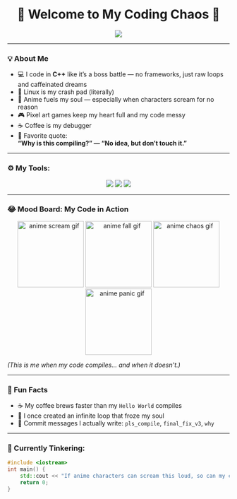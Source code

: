 <h1 align="center">🎉 Welcome to My Coding Chaos 🎉</h1>

<p align="center">
  <img src="https://www.google.com/url?sa=i&url=https%3A%2F%2Fotkritkis.com%2Fsmeshnye-anime-gifki-30animirovannyhkartinok%2F&psig=AOvVaw3GB9cxZ7DpIRW7EP80t8x&ust=1753691257917000&source=images&opi=89978449">
</p>

---

### 💡 About Me

- 💻 I code in **C++** like it’s a boss battle — no frameworks, just raw loops and caffeinated dreams  
- 🐧 Linux is my crash pad (literally)  
- 🎌 Anime fuels my soul — especially when characters scream for no reason  
- 🎮 Pixel art games keep my heart full and my code messy  
- ☕ Coffee is my debugger  
- 💬 Favorite quote:  
  **“Why is this compiling?” — “No idea, but don’t touch it.”**

---

### ⚙️ My Tools:
<p align="center">
  <img src="https://img.shields.io/badge/C%2B%2B-00599C?style=for-the-badge&logo=c%2B%2B&logoColor=white"/>
  <img src="https://img.shields.io/badge/Visual_Studio-5C2D91?style=for-the-badge&logo=visual-studio&logoColor=white"/>
  <img src="https://img.shields.io/badge/Linux-FCC624?style=for-the-badge&logo=linux&logoColor=black"/>
</p>

---

### 😂 Mood Board: My Code in Action

<p align="center">
  <img src="https://i.pinimg.com/originals/0f/3d/0f/0f3d0f3d0f3d0f3d0f3d0f3d0f3d0f3d.gif" alt="anime scream gif" width="150"/>
  <img src="https://i.pinimg.com/originals/1a/2b/1a/1a2b1a2b1a2b1a2b1a2b1a2b1a2b1a2b.gif" alt="anime fall gif" width="150"/>
  <img src="https://i.pinimg.com/originals/2c/3d/2c/2c3d2c3d2c3d2c3d2c3d2c3d2c3d2c3d.gif" alt="anime chaos gif" width="150"/>
  <img src="https://i.pinimg.com/originals/4d/5e/4d/4d5e4d5e4d5e4d5e4d5e4d5e4d5e4d5e.gif" alt="anime panic gif" width="150"/>
</p>

_(This is me when my code compiles... and when it doesn’t.)_

---

### 🧪 Fun Facts

- ☕ My coffee brews faster than my `Hello World` compiles  
- 🔁 I once created an infinite loop that froze my soul  
- 🧠 Commit messages I actually write: `pls_compile`, `final_fix_v3`, `why`

---

### 🔧 Currently Tinkering:

```cpp
#include <iostream>
int main() {
    std::cout << "If anime characters can scream this loud, so can my compiler." << std::endl;
    return 0;
}

